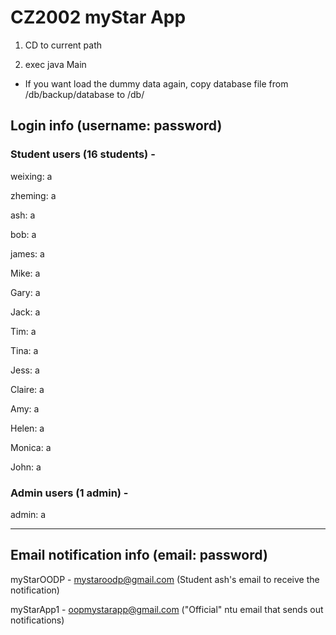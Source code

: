 # CZ2002 myStar App

1. CD to current path

2. exec java Main

- If you want load the dummy data again, copy database file from /db/backup/database to /db/

## Login info (username: password)

### Student users (16 students) -

weixing: a

zheming: a

ash: a

bob: a

james: a

Mike: a

Gary: a

Jack: a

Tim: a

Tina: a

Jess: a

Claire: a

Amy: a

Helen: a

Monica: a

John: a

### Admin users (1 admin) -

admin: a

---

## Email notification info (email: password)

myStarOODP - mystaroodp@gmail.com (Student ash's email to receive the notification)

myStarApp1 - oopmystarapp@gmail.com ("Official" ntu email that sends out notifications)
